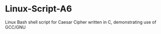 # Linux-Script-A6
Linux Bash shell script for Caesar Cipher written in C, demonstrating use of GCC/GNU
